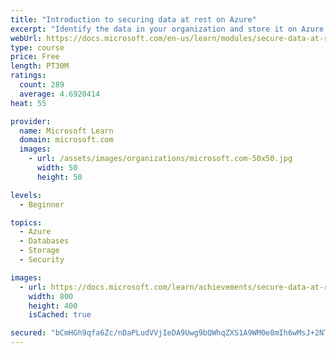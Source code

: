 ```yaml
---
title: "Introduction to securing data at rest on Azure"
excerpt: "Identify the data in your organization and store it on Azure. Store secrets securely, and use client-side encryption and Storage Service Encryption to help protect your data."
webUrl: https://docs.microsoft.com/en-us/learn/modules/secure-data-at-rest/
type: course
price: Free
length: PT30M
ratings:
  count: 289
  average: 4.6920414
heat: 55

provider:
  name: Microsoft Learn
  domain: microsoft.com
  images:
    - url: /assets/images/organizations/microsoft.com-50x50.jpg
      width: 50
      height: 50

levels:
  - Beginner

topics:
  - Azure
  - Databases
  - Storage
  - Security

images:
  - url: https://docs.microsoft.com/learn/achievements/secure-data-at-rest-social.png
    width: 800
    height: 400
    isCached: true

secured: "bCmHGh9qfa6Zc/nDaPLudVVjIeDA9Uwg9bQWhqZXS1A9WM0e8mIh6wMsJ+2NTfB8GGp9ck8XJzvwBoC6Q3Rws7Jv4U+8YIACvZT+9aaA9PVsITtydNWz9ZQSnholrtUvTzCAyogMn3aMAP6GLGE+SAo8Gc10o/TLF6gdsBgQhcv/KahqMBw/TkFOnptIevX4klwqf8SVamB+/8egQe/AIj3Hg1Sey8q7U/t2RT+VP5riPy6W3rfQ6qJGU7Bq8X6UMvdWataAhAwe4yYv8+xkKJTKRZHXnYQUyC+DE5jun54+sX1hMD9SyT6FNPMMHnq/Fbbp8KfSXrLRPQeetQ9W+HNpwQMArfXpF+c63ZRdHpjrAR4dlmdUQVxFOie3qm6LKJXWk++5QvWxrjCMOu0G4ZDFRFlUKElbsvRwWMsssVo=;nOPzg1ek8kTLcQub/mIvYQ=="
---
```


